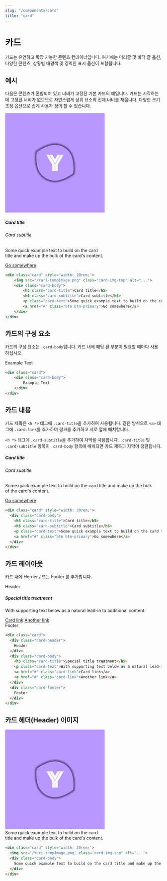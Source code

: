 ```yaml
---
slug: "/components/card"
title: "card"
---
```



# 카드
카드는 유연하고 확장 가능한 콘텐츠 컨테이너입니다. 여기에는 머리글 및 바닥 글 옵션, 다양한 콘텐츠, 상황별 배경색 및 강력한 표시 옵션이 포함됩니다.

## 예시
다음은 콘텐츠가 혼합되어 있고 너비가 고정된 기본 카드의 예입니다. 카드는 시작하는 데 고정된 너비가 없으므로 자연스럽게 상위 요소의 전체 너비를 채웁니다. 다양한 크기 조정 옵션으로 쉽게 사용자 정의 할 수 있습니다.
<div class="card">
<div class="card-body">
	<div class="card" style="width: 20rem;">
	  <img src="/Yuri-tempImage.png" class="card-img-top" alt="...">
	  <div class="card-body">
		<h5 class="card-title">Card title</h5>
		<h6 class="card-subtitle">Card subtitle</h6>
		<p class="card-text">Some quick example text to build on the card title and make up the bulk of the card's content.</p>
		<a href="#" class="btn btn-primary">Go somewhere</a>
	  </div>
	</div>

</div>

```html
<div class="card" style="width: 20rem;">
	<img src="/Yuri-tempImage.png" class="card-img-top" alt="...">
	<div class="card-body">
		<h5 class="card-title">Card title</h5>
		<h6 class="card-subtitle">Card subtitle</h6>
		<p class="card-text">Some quick example text to build on the card title and make up the bulk of the card's content.</p>
		<a href="#" class="btn btn-primary">Go somewhere</a>
	</div>
</div>
```
</div>


## 카드의 구성 요소
카드의 구성 요소는 ```.card-body```입니다. 카드 내에 패딩 된 부분이 필요할 때마다 사용하십시오.
<div class="card">
<div class="card-body">
	<div class="card">
		<div class="card-body">
			Example Text
		</div>
	</div>
</div>

```html
<div class="card">
	<div class="card-body">
		Example Text
	</div>
</div>
```
</div>


## 카드 내용
카드 제목은 ```<h *>``` 태그에 ```.card-title```을 추가하여 사용됩니다. 같은 방식으로 ```<a>``` 태그에 ```.card-link```를 추가하여 링크를 추가하고 서로 옆에 배치합니다.

```<h *>``` 태그에 ```.card-subtitle```을 추가하여 자막을 사용합니다. ```.card-title``` 및 ```.card-subtitle``` 항목이 ```.card-body``` 항목에 배치되면 카드 제목과 자막이 정렬됩니다.
<div class="card">
<div class="card-body">
	<div class="card" style="width: 30rem;">
	  <div class="card-body">
		<h5 class="card-title">Card title</h5>
		<h6 class="card-subtitle">Card subtitle</h6>
		<p class="card-text">Some quick example text to build on the card title and make up the bulk of the card's content.</p>
		<a href="#" class="btn btn-primary">Go somewhere</a>
	  </div>
	</div>
</div>

```html
<div class="card" style="width: 30rem;">
  <div class="card-body">
	<h5 class="card-title">Card title</h5>
	<h6 class="card-subtitle">Card subtitle</h6>
	<p class="card-text">Some quick example text to build on the card title and make up the bulk of the card's content.</p>
	<a href="#" class="btn btn-primary">Go somewhere</a>
  </div>
</div>
```
</div>


## 카드 레이아웃
카드 내에 Herder / 또는 Footer 를 추가합니다.
<div class="card">
<div class="card-body">
	<div class="card">
	  <div class="card-header">
		Header
	  </div>
	  <div class="card-body">
		<h5 class="card-title">Special title treatment</h5>
		<p class="card-text">With supporting text below as a natural lead-in to additional content.</p>
		<a href="#" class="card-link">Card link</a>
		<a href="#" class="card-link">Another link</a>
	  </div>
	  <div class="card-footer">
		Footer
	  </div>
	</div>
</div>


```html
<div class="card">
  <div class="card-header">
	Header
  </div>
  <div class="card-body">
	<h5 class="card-title">Special title treatment</h5>
	<p class="card-text">With supporting text below as a natural lead-in to additional content.</p>
	<a href="#" class="card-link">Card link</a>
	<a href="#" class="card-link">Another link</a>
  </div>
  <div class="card-footer">
	Footer
  </div>
</div>
```
</div>

## 카드 헤더(Header) 이미지
<div class="card">
<div class="card-body">
	<div class="card" style="width: 20rem;">
	  <img src="/Yuri-tempImage.png" class="card-img-top" alt="...">
	  <div class="card-body">
		Some quick example text to build on the card title and make up the bulk of the card's content.
	  </div>
	</div>
</div>

```html
<div class="card" style="width: 20rem;">
  <img src="/Yuri-tempImage.png" class="card-img-top" alt="...">
  <div class="card-body">
	Some quick example text to build on the card title and make up the bulk of the card's content.
  </div>
</div>
```
</div>
